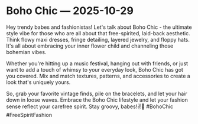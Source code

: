 # Boho Chic — 2025-10-29

Hey trendy babes and fashionistas! Let's talk about Boho Chic - the ultimate style vibe for those who are all about that free-spirited, laid-back aesthetic. Think flowy maxi dresses, fringe detailing, layered jewelry, and floppy hats. It's all about embracing your inner flower child and channeling those bohemian vibes.

Whether you're hitting up a music festival, hanging out with friends, or just want to add a touch of whimsy to your everyday look, Boho Chic has got you covered. Mix and match textures, patterns, and accessories to create a look that's uniquely yours.

So, grab your favorite vintage finds, pile on the bracelets, and let your hair down in loose waves. Embrace the Boho Chic lifestyle and let your fashion sense reflect your carefree spirit. Stay groovy, babes!✌️🌻 #BohoChic #FreeSpiritFashion